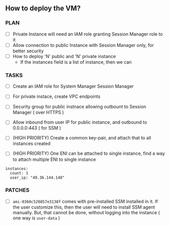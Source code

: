 ## How to deploy the VM?

### PLAN
- [ ] Private Instance will need an IAM role granting Session Manager role to it
- [ ] Allow connection to public Instance with Session Manager only, for better security
- [ ] How to deploy 'N' public and 'N' private instance
  - If the instances field is a list of instance, then we can

### TASKS
- [ ] Create an IAM role for System Manager Session Manager
- [ ] For private instace, create VPC endpoints
- [ ] Security group for public instnace allowing outbount to Session Manager ( over HTTPS )
- [ ] Allow inbound from user IP for public instance, and outbound to 0.0.0.0:443 ( for SSM )

- [ ] (HIGH PRIORITY) Create a common key-pair, and attach that to all instances created
- [ ] (HIGH PRIORITY) One ENI can be attached to single instance, find a way to attach multiple ENI to single instance

```
instances:
  count: 1
  user_ip: "49.36.144.148"
```


### PATCHES
- [ ] `ami-0360c520857e3138f` comes with pre-installed SSM installed in it. If the user customize this, then the user will need to install SSM agent manually. But, that cannot be done, without logging into the instance ( one way is `user-data` )
